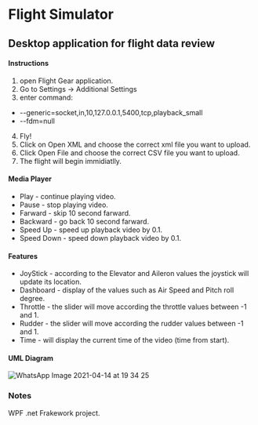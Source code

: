 # Flight Simulator
## Desktop application for flight data review


#### Instructions
1. open Flight Gear application.
2. Go to Settings -> Additional Settings
3. enter command: 
  * --generic=socket,in,10,127.0.0.1,5400,tcp,playback_small
  * --fdm=null
4. Fly!
5. Click on Open XML and choose the correct xml file you want to upload.
6. Click Open File and choose the correct CSV file you want to upload.
7. The flight will begin immidiatlly.

#### Media Player
* Play - continue playing video.
* Pause - stop playing video.
* Farward - skip 10 second farward.
* Backward - go back 10 second farward.
* Speed Up - speed up playback video by 0.1.
* Speed Down - speed down playback video by 0.1.

#### Features
- JoyStick - according to the Elevator and Aileron values the joystick will update its location.
- Dashboard - display of the values such as Air Speed and Pitch roll degree.
- Throttle - the slider will move according the throttle values between -1 and 1.
- Rudder - the slider will move according the rudder values between -1 and 1.
- Time - will display the current time of the video (time from start).

#### UML Diagram
![WhatsApp Image 2021-04-14 at 19 34 25](https://user-images.githubusercontent.com/58383829/114746823-d0299100-9d58-11eb-8c9a-00a5b1860508.jpeg)

### Notes
WPF .net Frakework project.

